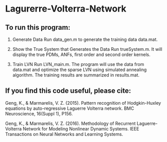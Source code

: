 # Lagurerre-Volterra-Network
## To run this program:

1.	Generate Data 
Run data_gen.m to generate the training data data.mat.

2.	Show the True System that Generates the Data
Run trueSystem.m. It will display the true PDMs, ANFs, first order and second order kernels.

3.	Train LVN
Run LVN_main.m. The program will use the data from data.mat and optimize the sparse LVN using simulated annealing algorithm.  The training results are summarized in results.mat. 


## If you find this code useful, please cite:

Geng, K., & Marmarelis, V. Z. (2015). Pattern recognition of Hodgkin-Huxley equations by auto-regressive Laguerre Volterra network. BMC Neuroscience, 16(Suppl 1), P156.

Geng, K., & Marmarelis, V. Z. (2016). Methodology of Recurrent Laguerre-Volterra Network for Modeling Nonlinear Dynamic Systems. IEEE Transactions on Neural Networks and Learning Systems.

